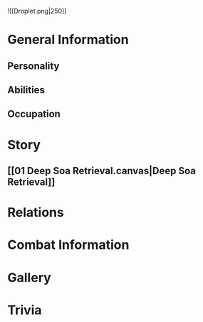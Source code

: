 ![[Droplet.png|250]]

# General Information
## Personality

## Abilities

## Occupation

# Story
## [[01 Deep Soa Retrieval.canvas|Deep Soa Retrieval]]

# Relations
## 
# Combat Information
# Gallery
# Trivia